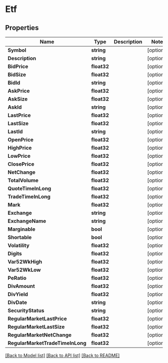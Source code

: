 # Etf

## Properties

Name | Type | Description | Notes
------------ | ------------- | ------------- | -------------
**Symbol** | **string** |  | [optional] 
**Description** | **string** |  | [optional] 
**BidPrice** | **float32** |  | [optional] 
**BidSize** | **float32** |  | [optional] 
**BidId** | **string** |  | [optional] 
**AskPrice** | **float32** |  | [optional] 
**AskSize** | **float32** |  | [optional] 
**AskId** | **string** |  | [optional] 
**LastPrice** | **float32** |  | [optional] 
**LastSize** | **float32** |  | [optional] 
**LastId** | **string** |  | [optional] 
**OpenPrice** | **float32** |  | [optional] 
**HighPrice** | **float32** |  | [optional] 
**LowPrice** | **float32** |  | [optional] 
**ClosePrice** | **float32** |  | [optional] 
**NetChange** | **float32** |  | [optional] 
**TotalVolume** | **float32** |  | [optional] 
**QuoteTimeInLong** | **float32** |  | [optional] 
**TradeTimeInLong** | **float32** |  | [optional] 
**Mark** | **float32** |  | [optional] 
**Exchange** | **string** |  | [optional] 
**ExchangeName** | **string** |  | [optional] 
**Marginable** | **bool** |  | [optional] 
**Shortable** | **bool** |  | [optional] 
**Volatility** | **float32** |  | [optional] 
**Digits** | **float32** |  | [optional] 
**Var52WkHigh** | **float32** |  | [optional] 
**Var52WkLow** | **float32** |  | [optional] 
**PeRatio** | **float32** |  | [optional] 
**DivAmount** | **float32** |  | [optional] 
**DivYield** | **float32** |  | [optional] 
**DivDate** | **string** |  | [optional] 
**SecurityStatus** | **string** |  | [optional] 
**RegularMarketLastPrice** | **float32** |  | [optional] 
**RegularMarketLastSize** | **float32** |  | [optional] 
**RegularMarketNetChange** | **float32** |  | [optional] 
**RegularMarketTradeTimeInLong** | **float32** |  | [optional] 

[[Back to Model list]](../README.md#documentation-for-models) [[Back to API list]](../README.md#documentation-for-api-endpoints) [[Back to README]](../README.md)


